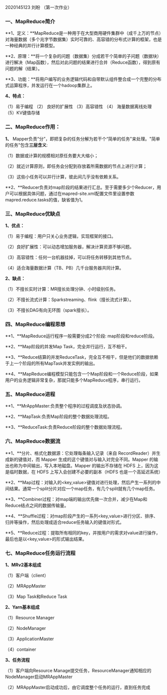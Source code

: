 2020145123 刘盼 （第一次作业）
### **一、MapReduce简介**

**1、定义：**MapReduce是一种用于在大型商用硬件集群中（成千上万的节点）对海量数据（多个兆字节数据集）实时可靠的、高容错的分布式计算的框架，也是一种经典的并行计算模型。

**2、原理：**将一个复杂的问题（数据集）分成若干个简单的子问题（数据块）进行解决（Map函数），然后对此问题的结果进行合并（Reduce函数），得到原有问题的解（结果）。

**3、功能：**将用户编写的业务逻辑代码和自带默认组件整合成一个完整的分布式运算程序，并发运行在一个hadoop集群上。

**4、特点：**

（1）易于编程
（2） 良好的扩展性
（3）高容错性
（4） 海量数据离线处理
（5）KV键值存储

### **二、MapReduce作用：**

**1、** Mapper负责“分”，即把复杂的任务分解为若干个“简单的任务"来处理。"简单的任务"包含**三层含义**:

（1）数据或计算的规模相对原任务要大大缩小；

（2）就近计算原则，即任务会分配到存放着所需数据的节点上进行计算；

（3）这些小任务可以并行计算，彼此间几乎没有依赖关系。

**2、**Reducer负责对map阶段的结果进行汇总。至于需要多少个Reducer，用户可以根据具体问题，通过在mapred-site.xml配置文件里设置参数mapred.reduce.tasks的值，缺省值为1。

### **三、MapReduce优缺点**

**1、优点：**

（1）易于编程：用户只关心业务逻辑，实现框架的接口。

（2）良好扩展性：可以动态增加服务器，解决计算资源不够问题。

（3）高容错性：任何一台机器挂掉，可以将任务转移到其他节点。

（4）适合海量数据计算（TB、PB）几千台服务器共同计算。

**2、缺点：**

（1）不擅长实时计算：MR擅长处理分钟、小时级别任务。

（2）不擅长流式计算：Sparkstreaming、flink（擅长流式计算）。

（3）不擅长DAG有向无环图（spark擅长）。

### **四、MapReduce编程思想**

**1、**MapReduce运行程序一般需要分成2个阶段: map阶段和reduce阶段。

**2、**Map阶段的并发Map Task，完全并行运行，互不相干。

**3、**Reduce结算的并发ReduceTask，完全互不相干，但是他们的数据依赖于上一个阶段的所有MapTask并发实例的输出。

**4、**MapReduce编程模型只能包含一个Map阶段和一个Reduce阶段，如果用户的业务逻辑非常复杂，那就只能多个MapReduce程序，串行运行。

### **五、MapReduce进程**

**1、**MrAppMaster:负责整个程序的过程调度及状态协调。

**2、**MapTask:负责Map阶段的整个数据处理流程。

**3、**ReduceTask:负责Reduce阶段的整个数据处理流程。

### **六、MapReduce数据流**

**1、**分片、格式化数据源：它处理每条输入记录（来自 RecordReader）并生成新的键值对，而 Mapper 生成的这个键值对与输入对完全不同。Mapper 的输出也称为中间输出，写入本地磁盘。Mapper 的输出不存储在 HDFS 上，因为这是临时数据，在 HDFS 上写入会创建不必要的副本（HDFS 也是一个高延迟系统）

**2、**Map过程：对输入的<key,value>键值对进行处理，然后产生一系列的中间结果。通常一个split分片对应一个map任务，有几个split就有几个map任务。

**3、**Combiner过程：对map端的输出优先做一次合并，减少在Map和Reduce结点之间的数据传输量。

**4、**Shuffle过程：对map阶段产生的一系列<key,value>进行分区、排序、归并等操作，然后处理成适合reduce任务输入的键值对形式。

**5、**Reduce过程：提取所有相同的key，并按用户的需求对value进行操作，最后也是以<key,value>的形式输出结果。

### **七、MapReduce任务运行流程**

**1、MRv2基本组成**

（1）客户端（client）

（2）MRAppMaster

（3）Map Task和Reduce Task

**2、Yarn基本组成**

（1）Resource Manager

（2）NodeManager

（3）ApplicationMaster

（4）container

**3、任务流程**

（1）客户端向Resource Manage提交任务，ResourceManager通知相应的NodeManager启动MRAppMaster

（2）MRAppMaster启动成功后，由它调度整个任务的运行，直到任务完成

 

 

 
